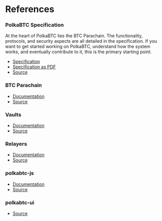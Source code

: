 # References

### PolkaBTC Specification

At the heart of PolkaBTC lies the BTC Parachain.
The functionality, protocols, and security aspects are all detailed in the specification.
If you want to get started working on PolkaBTC, understand how the system works, and eventually contribute to it, this is the primary starting point.

- [Specification](https://interlay.gitlab.io/polkabtc-spec/)
- [Specification as PDF](https://interlay.gitlab.io/polkabtc-spec/polkabtc-spec.pdf)
- [Source](https://github.com/interlay/btc-parachain-spec)

### BTC Parachain

- [Documentation]()
- [Source](https://github.com/interlay/btc-parachain)

### Vaults

- [Documentation]()
- [Source](https://github.com/interlay/polkabtc-clients/tree/dev/vault)

### Relayers

- [Documentation]()
- [Source](https://github.com/interlay/polkabtc-clients/tree/dev/staked-relayer)

### polkabtc-js

- [Documentation]()
- [Source](https://github.com/interlay/polkabtc-js)

### polkabtc-ui

- [Source](https://github.com/interlay/polkabtc-ui)
